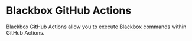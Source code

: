 # Blackbox GitHub Actions

Blackbox GitHub Actions allow you to execute [Blackbox](https://github.com/StackExchange/blackbox) commands within GitHub Actions.